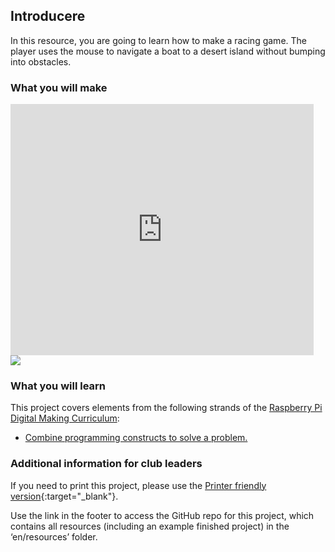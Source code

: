 ## Introducere

In this resource, you are going to learn how to make a racing game. The player uses the mouse to navigate a boat to a desert island without bumping into obstacles.

### What you will make

<div class="scratch-preview">
  <iframe allowtransparency="true" width="485" height="402" src="https://scratch.mit.edu/projects/embed/63957956/?autostart=false" frameborder="0"></iframe>
  <img src="images/boat-final.png">
</div>

### What you will learn

This project covers elements from the following strands of the [Raspberry Pi Digital Making Curriculum](http://rpf.io/curriculum):

+ [Combine programming constructs to solve a problem.](https://www.raspberrypi.org/curriculum/programming/builder)

### Additional information for club leaders

If you need to print this project, please use the [Printer friendly version](https://projects.raspberrypi.org/en/projects/boat-race/print){:target="_blank"}.

Use the link in the footer to access the GitHub repo for this project, which contains all resources (including an example finished project) in the ‘en/resources’ folder.